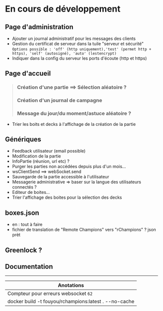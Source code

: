 # En cours de développement

## Page d'administration
 - Ajouter un journal administratif pour les messages des clients
 - Gestion du certificat de serveur dans la tuile "serveur et sécurité"  
   ```Options possible : 'off' (http uniquement),'test' (permet http + https), 'self' (autosigné), 'auto' (lestencrypt)```
 - Indiquer dans la config du serveur les ports d'écoute (http et https)

## Page d'accueil
>    ### Création d'une partie ==> Sélection aléatoire ?
>    ### Création d'un journal de campagne  
>    ### Message du jour/du moment/astuce aléatoire ?
 - Trier les boits et decks à l'affichage de la création de la partie

## Génériques
 - Feedback utilisateur (email possible)
 - Modification de la partie
 - InfoPartie (réunion, url etc) ?
 - Purger les parties non accédées depuis plus d'un mois...
 - wsClientSend ==> webSocket.send
 - Sauvegarde de la partie accessible à l'utilisateur
 - Messagerie administrative => baser sur la langue des utilisateurs connectés ?
 - Editeur de boites...
 - Trier l'affichage des boites pour la sélection des decks

## boxes.json
 - en : tout à faire
 - fichier de translation de "Remote Champions" vers "rChampions" ? json prèt

## Greenlock ?
 
## Documentation

---

| Anotations |
| --- |
| Compteur pour erreurs websocket  ```62``` |
| docker build -t fouyou/rchampions:latest . --no-cache |